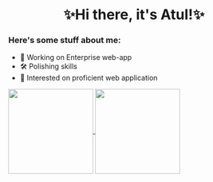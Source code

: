 <h1 align="center">✨Hi there, it's Atul!✨</h1>

### Here's some stuff about me:

- 🔭 Working on Enterprise web-app
- 🛠️ Polishing skills
- 🌱 Interested on proficient web application

<a href=https://github.com/imatularyan>
  <img align="center" height="170em" src="https://github-readme-stats.vercel.app/api?username=imatularyan&custom_title=My%20Github%20Stats%21&theme=vue&count_private=true&include_all_commits=true&show_icons=true&cache_seconds=1800" />
  <img align="center" height="170em" src="https://github-readme-stats.vercel.app/api/top-langs/?username=imatularyan&custom_title=Which%20languages%20I%20use%20the%20most%3F&theme=vue&hide=ampl,tex&langs_count=6&cache_seconds=1800" />
</a>
